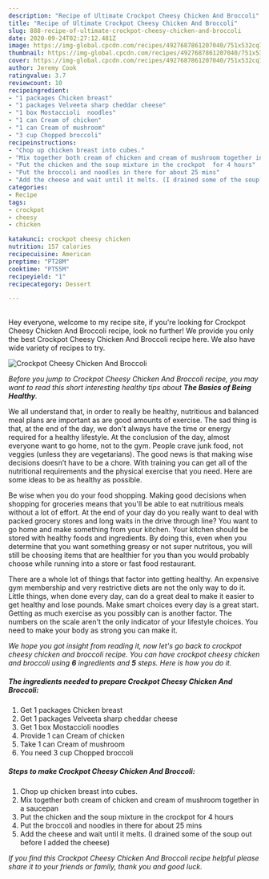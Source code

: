 ```yaml
---
description: "Recipe of Ultimate Crockpot Cheesy Chicken And Broccoli"
title: "Recipe of Ultimate Crockpot Cheesy Chicken And Broccoli"
slug: 888-recipe-of-ultimate-crockpot-cheesy-chicken-and-broccoli
date: 2020-09-24T02:27:12.481Z
image: https://img-global.cpcdn.com/recipes/4927687861207040/751x532cq70/crockpot-cheesy-chicken-and-broccoli-recipe-main-photo.jpg
thumbnail: https://img-global.cpcdn.com/recipes/4927687861207040/751x532cq70/crockpot-cheesy-chicken-and-broccoli-recipe-main-photo.jpg
cover: https://img-global.cpcdn.com/recipes/4927687861207040/751x532cq70/crockpot-cheesy-chicken-and-broccoli-recipe-main-photo.jpg
author: Jeremy Cook
ratingvalue: 3.7
reviewcount: 10
recipeingredient:
- "1 packages Chicken breast"
- "1 packages Velveeta sharp cheddar cheese"
- "1 box Mostaccioli  noodles"
- "1 can Cream of chicken"
- "1 can Cream of mushroom"
- "3 cup Chopped broccoli"
recipeinstructions:
- "Chop up chicken breast into cubes."
- "Mix together both cream of chicken and cream of mushroom together in a saucepan"
- "Put the chicken and the soup mixture in the crockpot  for 4 hours"
- "Put the broccoli and noodles in there for about 25 mins"
- "Add the cheese and wait until it melts. (I drained some of the soup out before I added the cheese)"
categories:
- Recipe
tags:
- crockpot
- cheesy
- chicken

katakunci: crockpot cheesy chicken 
nutrition: 157 calories
recipecuisine: American
preptime: "PT28M"
cooktime: "PT55M"
recipeyield: "1"
recipecategory: Dessert

---
```

<br>
Hey everyone, welcome to my recipe site, if you're looking for Crockpot Cheesy Chicken And Broccoli recipe, look no further! We provide you only the best Crockpot Cheesy Chicken And Broccoli recipe here. We also have wide variety of recipes to try.
<br>


![Crockpot Cheesy Chicken And Broccoli](https://img-global.cpcdn.com/recipes/4927687861207040/751x532cq70/crockpot-cheesy-chicken-and-broccoli-recipe-main-photo.jpg)

<i>Before you jump to Crockpot Cheesy Chicken And Broccoli recipe, you may want to read this short interesting healthy tips about <strong>The Basics of Being Healthy</strong>.</i>

We all understand that, in order to really be healthy, nutritious and balanced meal plans are important as are good amounts of exercise. The sad thing is that, at the end of the day, we don't always have the time or energy required for a healthy lifestyle. At the conclusion of the day, almost everyone want to go home, not to the gym. People crave junk food, not veggies (unless they are vegetarians). The good news is that making wise decisions doesn’t have to be a chore. With training you can get all of the nutritional requirements and the physical exercise that you need. Here are some ideas to be as healthy as possible.

Be wise when you do your food shopping. Making good decisions when shopping for groceries means that you'll be able to eat nutritious meals without a lot of effort. At the end of your day do you really want to deal with packed grocery stores and long waits in the drive through line? You want to go home and make something from your kitchen. Your kitchen should be stored with healthy foods and ingredients. By doing this, even when you determine that you want something greasy or not super nutritous, you will still be choosing items that are healthier for you than you would probably choose while running into a store or fast food restaurant.

There are a whole lot of things that factor into getting healthy. An expensive gym membership and very restrictive diets are not the only way to do it. Little things, when done every day, can do a great deal to make it easier to get healthy and lose pounds. Make smart choices every day is a great start. Getting as much exercise as you possibly can is another factor. The numbers on the scale aren't the only indicator of your lifestyle choices. You need to make your body as strong you can make it. 


<i>We hope you got insight from reading it, now let's go back to crockpot cheesy chicken and broccoli recipe. You can have crockpot cheesy chicken and broccoli using <strong>6</strong> ingredients and <strong>5</strong> steps. Here is how you do it.
</i>

##### The ingredients needed to prepare Crockpot Cheesy Chicken And Broccoli:

1. Get 1 packages Chicken breast
1. Get 1 packages Velveeta sharp cheddar cheese
1. Get 1 box Mostaccioli  noodles
1. Provide 1 can Cream of chicken
1. Take 1 can Cream of mushroom
1. You need 3 cup Chopped broccoli


##### Steps to make Crockpot Cheesy Chicken And Broccoli:

1. Chop up chicken breast into cubes.
1. Mix together both cream of chicken and cream of mushroom together in a saucepan
1. Put the chicken and the soup mixture in the crockpot  for 4 hours
1. Put the broccoli and noodles in there for about 25 mins
1. Add the cheese and wait until it melts. (I drained some of the soup out before I added the cheese)


<i>If you find this Crockpot Cheesy Chicken And Broccoli recipe helpful please share it to your friends or family, thank you and good luck.</i>
